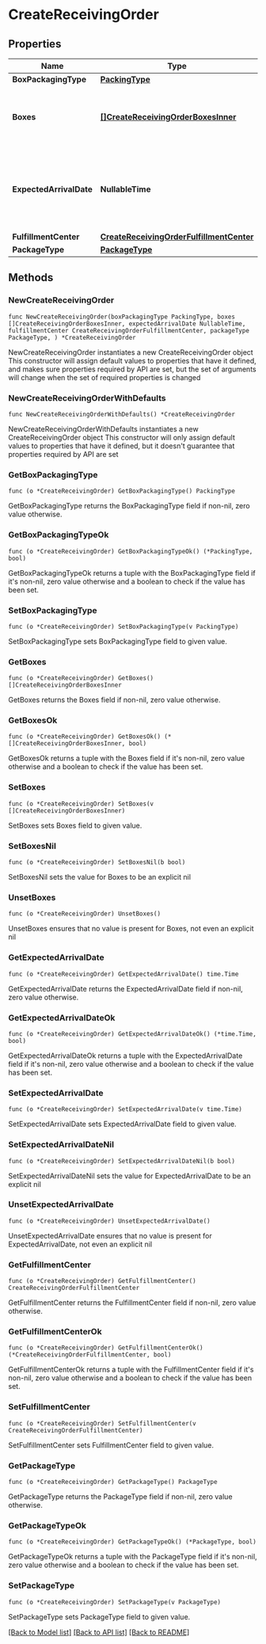 # CreateReceivingOrder

## Properties

Name | Type | Description | Notes
------------ | ------------- | ------------- | -------------
**BoxPackagingType** | [**PackingType**](PackingType.md) |  | 
**Boxes** | [**[]CreateReceivingOrderBoxesInner**](CreateReceivingOrderBoxesInner.md) | Box shipments to be added to this receiving order | 
**ExpectedArrivalDate** | **NullableTime** | Expected arrival date of all the box shipments in this receiving order | 
**FulfillmentCenter** | [**CreateReceivingOrderFulfillmentCenter**](CreateReceivingOrderFulfillmentCenter.md) |  | 
**PackageType** | [**PackageType**](PackageType.md) |  | 

## Methods

### NewCreateReceivingOrder

`func NewCreateReceivingOrder(boxPackagingType PackingType, boxes []CreateReceivingOrderBoxesInner, expectedArrivalDate NullableTime, fulfillmentCenter CreateReceivingOrderFulfillmentCenter, packageType PackageType, ) *CreateReceivingOrder`

NewCreateReceivingOrder instantiates a new CreateReceivingOrder object
This constructor will assign default values to properties that have it defined,
and makes sure properties required by API are set, but the set of arguments
will change when the set of required properties is changed

### NewCreateReceivingOrderWithDefaults

`func NewCreateReceivingOrderWithDefaults() *CreateReceivingOrder`

NewCreateReceivingOrderWithDefaults instantiates a new CreateReceivingOrder object
This constructor will only assign default values to properties that have it defined,
but it doesn't guarantee that properties required by API are set

### GetBoxPackagingType

`func (o *CreateReceivingOrder) GetBoxPackagingType() PackingType`

GetBoxPackagingType returns the BoxPackagingType field if non-nil, zero value otherwise.

### GetBoxPackagingTypeOk

`func (o *CreateReceivingOrder) GetBoxPackagingTypeOk() (*PackingType, bool)`

GetBoxPackagingTypeOk returns a tuple with the BoxPackagingType field if it's non-nil, zero value otherwise
and a boolean to check if the value has been set.

### SetBoxPackagingType

`func (o *CreateReceivingOrder) SetBoxPackagingType(v PackingType)`

SetBoxPackagingType sets BoxPackagingType field to given value.


### GetBoxes

`func (o *CreateReceivingOrder) GetBoxes() []CreateReceivingOrderBoxesInner`

GetBoxes returns the Boxes field if non-nil, zero value otherwise.

### GetBoxesOk

`func (o *CreateReceivingOrder) GetBoxesOk() (*[]CreateReceivingOrderBoxesInner, bool)`

GetBoxesOk returns a tuple with the Boxes field if it's non-nil, zero value otherwise
and a boolean to check if the value has been set.

### SetBoxes

`func (o *CreateReceivingOrder) SetBoxes(v []CreateReceivingOrderBoxesInner)`

SetBoxes sets Boxes field to given value.


### SetBoxesNil

`func (o *CreateReceivingOrder) SetBoxesNil(b bool)`

 SetBoxesNil sets the value for Boxes to be an explicit nil

### UnsetBoxes
`func (o *CreateReceivingOrder) UnsetBoxes()`

UnsetBoxes ensures that no value is present for Boxes, not even an explicit nil
### GetExpectedArrivalDate

`func (o *CreateReceivingOrder) GetExpectedArrivalDate() time.Time`

GetExpectedArrivalDate returns the ExpectedArrivalDate field if non-nil, zero value otherwise.

### GetExpectedArrivalDateOk

`func (o *CreateReceivingOrder) GetExpectedArrivalDateOk() (*time.Time, bool)`

GetExpectedArrivalDateOk returns a tuple with the ExpectedArrivalDate field if it's non-nil, zero value otherwise
and a boolean to check if the value has been set.

### SetExpectedArrivalDate

`func (o *CreateReceivingOrder) SetExpectedArrivalDate(v time.Time)`

SetExpectedArrivalDate sets ExpectedArrivalDate field to given value.


### SetExpectedArrivalDateNil

`func (o *CreateReceivingOrder) SetExpectedArrivalDateNil(b bool)`

 SetExpectedArrivalDateNil sets the value for ExpectedArrivalDate to be an explicit nil

### UnsetExpectedArrivalDate
`func (o *CreateReceivingOrder) UnsetExpectedArrivalDate()`

UnsetExpectedArrivalDate ensures that no value is present for ExpectedArrivalDate, not even an explicit nil
### GetFulfillmentCenter

`func (o *CreateReceivingOrder) GetFulfillmentCenter() CreateReceivingOrderFulfillmentCenter`

GetFulfillmentCenter returns the FulfillmentCenter field if non-nil, zero value otherwise.

### GetFulfillmentCenterOk

`func (o *CreateReceivingOrder) GetFulfillmentCenterOk() (*CreateReceivingOrderFulfillmentCenter, bool)`

GetFulfillmentCenterOk returns a tuple with the FulfillmentCenter field if it's non-nil, zero value otherwise
and a boolean to check if the value has been set.

### SetFulfillmentCenter

`func (o *CreateReceivingOrder) SetFulfillmentCenter(v CreateReceivingOrderFulfillmentCenter)`

SetFulfillmentCenter sets FulfillmentCenter field to given value.


### GetPackageType

`func (o *CreateReceivingOrder) GetPackageType() PackageType`

GetPackageType returns the PackageType field if non-nil, zero value otherwise.

### GetPackageTypeOk

`func (o *CreateReceivingOrder) GetPackageTypeOk() (*PackageType, bool)`

GetPackageTypeOk returns a tuple with the PackageType field if it's non-nil, zero value otherwise
and a boolean to check if the value has been set.

### SetPackageType

`func (o *CreateReceivingOrder) SetPackageType(v PackageType)`

SetPackageType sets PackageType field to given value.



[[Back to Model list]](../README.md#documentation-for-models) [[Back to API list]](../README.md#documentation-for-api-endpoints) [[Back to README]](../README.md)


